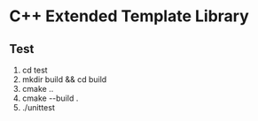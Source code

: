 # C++ Extended Template Library

## Test

1. cd test
2. mkdir build && cd build
3. cmake ..
4. cmake --build .
5. ./unittest